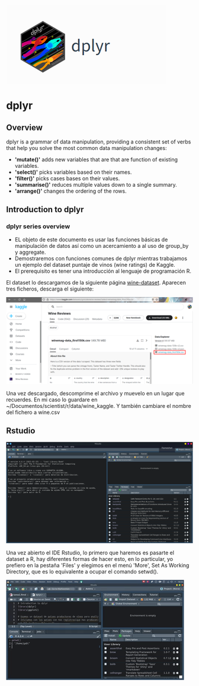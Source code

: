 ![](https://raw.githubusercontent.com/gabrielfernando01/dplyr/master/image/logo_dplyr.png)

# dplyr

## Overview

dplyr is a grammar of data manipulation, providing a consistent set of verbs that help you solve the most common data manipulation changes:

- **'mutate()'** adds new variables that are that are function of existing variables.
- **'select()'** picks variables based on their names.
- **'filter()'** picks cases bases on their values.
- **'summarise()'** reduces multiple values down to a single summary.
- **'arrange()'** changes the ordering of the rows.

## Introduction to dplyr

### dplyr series overview

- EL objeto de este documento es usar las funciones básicas de manipulación de datos así como un acercamiento a al uso de group_by y aggregate.
- Demostraremos con funciones comunes de dplyr mientras trabajamos un ejemplo del dataset puntaje de vinos (wine ratings) de Kaggle.
- El prerequisito es tener una introducción al lenguaje de programación R.

El dataset lo descargamos de la siguiente página [wine-dataset](https://www.kaggle.com/datasets/zynicide/wine-reviews). Aparecen tres ficheros, descarga el siguiente:

![](https://raw.githubusercontent.com/gabrielfernando01/dplyr/master/image/data_kaggle.png)

Una vez descargado, descomprime el archivo y muevelo en un lugar que recuerdes. En mi caso lo guardare en ~/Documentos/scientist/r/data/wine_kaggle. Y también cambiare el nombre del fichero a wine.csv

## Rstudio

![](https://raw.githubusercontent.com/gabrielfernando01/dplyr/master/image/rstudio.png)

Una vez abierto el IDE Rstudio, lo primero que haremos es pasarte el dataset a R, hay diferentes formas de hacer esto, en lo particular, yo prefiero en la pestaña 'Files' y elegimos en el menú 'More', Set As Working Directory, que es lo equivalente a ocupar el comando setwd().

![](https://raw.githubusercontent.com/gabrielfernando01/dplyr/master/image/setwd.gif)




